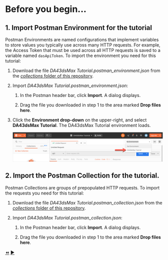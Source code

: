 # Before you begin...

## 1. Import Postman Environment for the tutorial

Postman Environments are named configurations that implement variables to store values you typically use across many HTTP requests. For example, the Access Token that must be used across all HTTP requests is saved to a variable named `dasApiToken`. To import the environment you need for this tutorial:

1. Download the file *DA43dsMax Tutorial.postman_environment.json* from the [*collections* folder of this repository](../collections).

2. Import *DA43dsMax Tutorial.postman_environment.json*:

    1. In the Postman header bar, click **Import**. A dialog displays.

    2. Drag the file you downloaded in step 1 to the area marked **Drop files here**.

3. Click the **Environment drop-down** on the upper-right, and select **DA43dsMax Tutorial**. The DA43dsMax Tutorial environment loads.

   ![Postman Environment drop-down](../images/postman_environment_dropdown.png "Postman Environment drop-down")

## 2. Import the Postman Collection for the tutorial.

Postman Collections are groups of prepopulated HTTP requests. To import the requests you need for this tutorial:

1. Download the file *DA43dsMax Tutorial.postman_collection.json* from the [*collections* folder of this repository](../collections).

2. Import *DA43dsMax Tutorial.postman_collection.json*:

    1. In the Postman header bar, click **Import**. A dialog displays.

    2. Drag the file you downloaded in step 1 to the area marked **Drop files here**.


[:rewind:](../readme.md "readme.md")  [:arrow_forward:](task-1.md "Next task")
